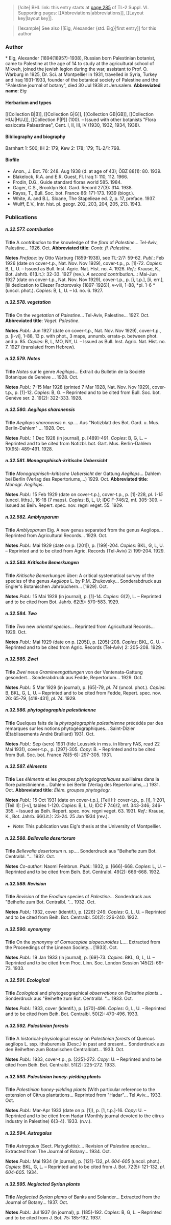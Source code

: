 > [!cite] BHL link: this entry starts at [page 285](https://www.biodiversitylibrary.org/page/33260273) of TL-2 Suppl. VI.
> Supporting pages: [[Abbreviations|abbreviations]], [[Layout key|layout key]].

> [!example] See also [[Eig, Alexander {std. Eig}|first entry]] for this author

### Author

\* Eig, Alexander (1894(1895?)-1938), Russian born Palestinian botanist, came to Palestine at the age of 14 to study at the agricultural school of Mikveh, joined the jewish legion during the war, assistant to Prof. O. Warburg in 1925, Dr. Sci. at Montpellier in 1931, travelled in Syria, Turkey and Iraq 1931-1933, founder of the botanical society of Palestine and the "Palestine journal of botany", died 30 Jul 1938 at Jerusalem. 
**Abbreviated name**: *Eig*

#### Herbarium and types

[[Collection B|B]], [[Collection G|G]], [[Collection GB|GB]], [[Collection HUJ|HUJ]], [[Collection P|P]] (100). – Issued with other botanists "Flora exsiccata Palaestinae", Cent. I, II, III, IV (1930, 1932, 1934, 1938).

#### Bibliography and biography

Barnhart 1: 500; IH 2: 179; Kew 2: 178; 179; TL-2/1: 798.

#### Biofile

- Anon., J. Bot. 76: 248. Aug 1938 (d. at age of 43); ÖBZ 88(1): 80. 1939.
- Blakelock, R.A. and E.R. Guest, Fl. Iraq 1: 110, 112. 1966.
- Frodin, D.G., Guide standard floras world 585. 1984.
- Gager, C.S., Brooklyn Bot. Gard. Record 27(3): 314. 1938.
- Rayss, T., Bull. Soc. bot. France 86: 171-173. 1939 (biogr.).
- White, A. and B.L. Sloane, The Stapelieae ed. 2, p. 17, preface. 1937.
- Wulff, E.V., Intr. hist. pl. geogr. 202, 203, 204, 205, 213. 1943.

### Publications

##### n.32.577. contribution

**Title**
A *contribution* to the knowledge of the *flora* of *Palestine*... Tel-Aviv, Palestine... 1926. Oct.
**Abbreviated title**: *Contr. fl. Palestine*.

**Notes**
*Preface*: by Otto Warburg (1859-1938), see TL-2/7: 59-62.
*Publ*.: Feb 1926 (date on cover-t.p., Nat. Nov. Nov 1929), cover-t.p., p. \[1\]-72. *Copies*: B, L, U. – Issued as Bull. Inst. Agric. Nat. Hist. no. 4. 1926.
*Ref*.: Krause, K., Bot. Jahrb. 61(Lit.): 32-33. 1927 (rev.). *A second contribution...*: Mai-Jun 1927 (date on cover-t.p., Nat. Nov. Nov 1929), cover-t.p., p. \[i, t.p.\], \[ii, err.\], \[iii dedication to Eliezer Factorovsky (1897-1926)\], v-viii, 1-88, *pl. 1-6 *(uncol. phot.). *Copies*: B, L, U. – Id. no. 6. 1927.

##### n.32.578. vegetation

**Title**
On the *vegetation* of *Palestine*... Tel-Aviv, Palestine... 1927. Oct.
**Abbreviated title**: *Veget. Palestine*.

**Notes**
*Publ*.: Jun 1927 (date on cover-t.p., Nat. Nov. Nov 1929), cover-t.p., p. \[i-vi\], 1-88, 13 p. with phot., 3 maps, unnumb. errata-p. between phot. and p. 85. *Copies*: B, L, MO, NY, U. – Issued as Bull. Inst. Agric. Nat. Hist. no. 7. 1927 (translated from Hebrew).

##### n.32.579. Notes

**Title**
*Notes* sur le genre *Aegilops*... Extrait du Bulletin de la Société Botanique de Genève ... 1928. Oct.

**Notes**
*Publ*.: 7-15 Mar 1928 (printed 7 Mar 1928, Nat. Nov. Nov 1929), cover-t.p., p. \[1\]-12. *Copies*: B, G. – Reprinted and to be cited from Bull. Soc. bot. Genève ser. 2. 19(2): 322-333. 1928.

##### n.32.580. Aegilops sharonensis

**Title**
*Aegilops sharonensis* n. sp.... Aus "Notizblatt des Bot. Gard. u. Mus. Berlin-Dahlem" ... 1928. Oct.

**Notes**
*Publ*.: 1 Dec 1928 (in journal), p. \[489\]-491. *Copies*: B, G, L. – Reprinted and to be cited from Notizbl. bot. Gart. Mus. Berlin-Dahlem 10(95): 489-491. 1928.

##### n.32.581. Monographisch-kritische Uebersicht

**Title**
*Monographisch-kritische Uebersicht* der Gattung *Aegilops*... Dahlem bei Berlin (Verlag des Repertoriums,...) 1929. Oct.
**Abbreviated title**: *Monogr. Aegilops*.

**Notes**
*Publ*.: 15 Feb 1929 (date on cover-t.p.), cover-t.p., p. \[1\]-228, *pl. 1-15* (uncol. liths.), 16-18 (7 maps). *Copies*: B, L, U; IDC F-746/2, mf. 305-309. – Issued as Beih. Repert. spec. nov. regni veget. 55. 1929.

##### n.32.582. Amblyoparum

**Title**
*Amblyoparum* Eig. A new genus separated from the genus Aegilops... Reprinted from Agricultural Records... 1929. Oct.

**Notes**
*Publ*.: Mai 1929 (date on p. \[201\]), p. \[199\]-204. *Copies*: BKL, G, L, U. – Reprinted and to be cited from Agric. Records (Tel-Aviv) 2: 199-204. 1929.

##### n.32.583. Kritische Bemerkungen

**Title**
*Kritische Bemerkungen* über: A critical systematical survey of the species of the genus *Aegilops* L. by P.M. Zhukovsky... Sonderabdruck aus Engler's Botanischen Jahrbüchern... \[1929\]. Oct.

**Notes**
*Publ*.: 15 Mai 1929 (in journal), p. \[1\]-14. *Copies*: G(2), L. – Reprinted and to be cited from Bot. Jahrb. 62(5): 570-583. 1929.

##### n.32.584. Two

**Title**
*Two* new *oriental species*... Reprinted from Agricultural Records... 1929. Oct.

**Notes**
*Publ*.: Mai 1929 (date on p. \[205\]), p. \[205\]-208. *Copies*: BKL, G, U. – Reprinted and to be cited from Agric. Records (Tel-Aviv) 2: 205-208. 1929.

##### n.32.585. Zwei

**Title**
*Zwei* neue *Gramineengattungen* von der Ventenata-Gattung gesondert... Sonderabdruck aus Fedde, Repertorium... 1929. Oct.

**Notes**
*Publ*.: 5 Mar 1929 (in journal), p. \[65\]-79, *pl. 74* (uncol. phot.). *Copies*: B, BKL, G, L, U. – Reprinted and to be cited from Fedde, Repert. spec. nov. 26: 65-79, \[418-431\], *pl. 74.* 1929.

##### n.32.586. phytogéographie palestinienne

**Title**
Quelques faits de la *phytogéographie palestinienne* précédés par des remarques sur les notions phytogéographiques... Saint-Dizier (Établissements André Brulliard) 1931. Oct.

**Notes**
*Publ*.: Sep (sero) 1931 (fide Leussink in mss. in library FAS, read 22 Mai 1931), cover-t.p., p. \[297\]-305. *Copy*: B. – Reprinted and to be cited from Bull. Soc. bot. France 78(5-6): 297-305. 1931.

##### n.32.587. éléments

**Title**
Les *éléments* et les *groupes phytogéographiques* auxiliaires dans la flore palestinienne... Dahlem bei Berlin (Verlag des Repertoriums,...) 1931. Oct.
**Abbreviated title**: *Élém. groupes phytogéogr.*

**Notes**
*Publ*.: 15 Oct 1931 (date on cover-t.p.), \[Teil I:\]: cover-t.p., p. \[i\], 1-201, \[Teil II\]: \[i-v\], tables 1-120. *Copies*: B, L, U; IDC F 746/2, mf. 343-346; 346-355. – Issued as Beih. Repert. spec. nov. regni veget. 63. 1931.
*Ref*.: Krause, K., Bot. Jahrb. 66(Lit.): 23-24. 25 Jan 1934 (rev.).
- *Note*: This publication was Eig's thesis at the University of Montpellier.

##### n.32.588. Bellevalia desertorum

**Title**
*Bellevalia desertorum* n. sp.... Sonderdruck aus "Beihefte zum Bot. Centralbl. "... 1932. Oct.

**Notes**
*Co-author*: Naomi Feinbrun.
*Publ*.: 1932, p. \[666\]-668. *Copies*: L, U. – Reprinted and to be cited from Beih. Bot. Centralbl. 49(2): 666-668. 1932.

##### n.32.589. Revision

**Title**
*Revision* of the *Erodium* species of *Palestine*... Sonderdruck aus "Beihefte zum Bot. Centralbl. "... 1932. Oct.

**Notes**
*Publ*.: 1932, cover (identif.), p. \[226\]-249. *Copies*: G, L, U. – Reprinted and to be cited from Beih. Bot. Centralbl. 50(2): 226-240. 1932.

##### n.32.590. synonymy

**Title**
On the *synonymy* of *Cornucopiae alopecuroides* L.... Extracted from the Proceedings of the Linnean Society... \[1933\]. Oct.

**Notes**
*Publ*.: 19 Jan 1933 (in journal), p. \[69\]-73. *Copies*: BKL, G, L, U. – Reprinted and to be cited from Proc. Linn. Soc. London Session 145(2): 69-73. 1933.

##### n.32.591. Ecological

**Title**
*Ecological* and phytogeographical *observations* on *Palestine plants*... Sonderdruck aus "Beihefte zum Bot. Centralbl. "... 1933. Oct.

**Notes**
*Publ*.: 1933, cover (identif.), p. \[470\]-496. *Copies*: G, L, U. – Reprinted and to be cited from Beih. Bot. Centralbl. 50(2): 470-496. 1933.

##### n.32.592. Palestinian forests

**Title**
A historical-physiological essay on *Palestinian forests* of Quercus aegilops L. ssp. ithaburensis (Desc.) in past and present... Sonderdruck aus den Beiheften zum Botanischen Centralblatt... 1933. Oct.

**Notes**
*Publ*.: 1933, cover-t.p., p. \[225\]-272. *Copy*: U. – Reprinted and to be cited from Beih. Bot. Centralbl. 51(2): 225-272. 1933.

##### n.32.593. Palestinian honey-yielding plants

**Title**
*Palestinian honey-yielding plants* (With particular reference to the extension of Citrus plantations... Reprinted from "Hadar"... Tel Aviv... 1933. Oct.

**Notes**
*Publ*.: Mar-Apr 1933 (date on p. \[1\]), p. \[1, t.p.\]-16. *Copy*: U. – Reprinted and to be cited from Hadar (Monthly journal devoted to the citrus industry in Palestine) 6(3-4). 1933. (n.v.).

##### n.32.594. Astragalus

**Title**
*Astragalus* (Sect. Platyglottis):... Revision of *Palestine species*... Extracted from The Journal of Botany... 1934. Oct.

**Notes**
*Publ*.: Mai 1934 (in journal), p. \[121\]-132, *pl. 604-605* (uncol. phot.). *Copies*: BKL, G, L. – Reprinted and to be cited from J. Bot. 72(5): 121-132, *pl. 604-605.* 1934.

##### n.32.595. Neglected Syrian plants

**Title**
*Neglected Syrian plants* of Banks and Solander... Extracted from the Journal of Botany... 1937. Oct.

**Notes**
*Publ*.: Jul 1937 (in journal), p. \[185\]-192. *Copies*: B, G, L. – Reprinted and to be cited from J. Bot. 75: 185-192. 1937.

